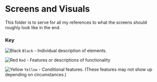 # Screens and Visuals
This folder is to serve for all my references to what the screens should roughly look like in the end. 

### Key
![Black](https://via.placeholder.com/15/000000/000000?text=+) `Black` - Individual description of elements.

![Red](https://via.placeholder.com/15/ff0000/000000?text=+) `Red` - Features or descriptions of functionality

![Yellow](https://via.placeholder.com/15/e6e600/000000?text=+) `Yellow` - Conditional features. (These features may not show up depending on circumstances.)
